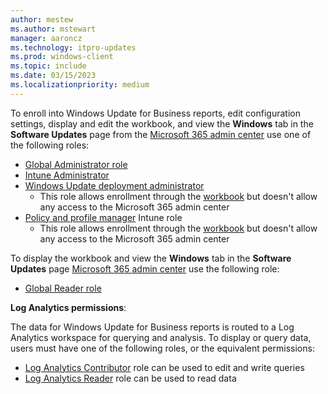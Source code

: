 ```yaml
---
author: mestew
ms.author: mstewart
manager: aaroncz
ms.technology: itpro-updates
ms.prod: windows-client
ms.topic: include
ms.date: 03/15/2023
ms.localizationpriority: medium
---
```

<!--This file is shared by updates/wufb-reports-enable.md and the update/wufb-reports-admin-center.md articles. Headings may be driven by article context.  -->

To enroll into Windows Update for Business reports, edit configuration settings, display and edit the workbook, and view the **Windows** tab in the **Software Updates** page from the [Microsoft 365 admin center](https://admin.microsoft.com) use one of the following roles:

- [Global Administrator role](/azure/active-directory/roles/permissions-reference#global-administrator)
- [Intune Administrator](/azure/active-directory/roles/permissions-reference#intune-administrator)
- [Windows Update deployment administrator](/azure/active-directory/roles/permissions-reference#windows-update-deployment-administrator)
   - This role allows enrollment through the [workbook](../wufb-reports-enable.md#bkmk_enroll-workbook) but doesn't allow any access to the Microsoft 365 admin center
- [Policy and profile manager](/mem/intune/fundamentals/role-based-access-control#built-in-roles) Intune role
   - This role allows enrollment through the [workbook](../wufb-reports-enable.md#bkmk_enroll-workbook) but doesn't allow any access to the Microsoft 365 admin center

To display the workbook and view the **Windows** tab in the **Software Updates** page [Microsoft 365 admin center](https://admin.microsoft.com) use the following role:
  - [Global Reader role](/azure/active-directory/roles/permissions-reference#global-reader)

**Log Analytics permissions**:

The data for Windows Update for Business reports is routed to a Log Analytics workspace for querying and analysis. To display or query data, users must have one of the following roles, or the equivalent permissions:
- [Log Analytics Contributor](/azure/role-based-access-control/built-in-roles#log-analytics-contributor) role can be used to edit and write queries
- [Log Analytics Reader](/azure/role-based-access-control/built-in-roles#log-analytics-reader) role can be used to read data

